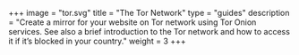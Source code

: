 +++
image = "tor.svg"
title = "The Tor Network"
type = "guides"
description = "Create a mirror for your website on Tor network using Tor Onion services. See also a brief introduction to the Tor network and how to access it if it’s blocked in your country."
weight = 3
+++
